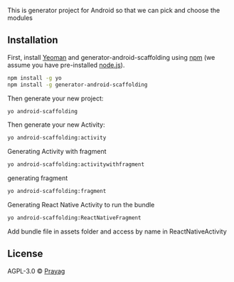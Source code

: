 This is generator project for Android so that we can pick and choose the modules

## Installation

First, install [Yeoman](http://yeoman.io) and generator-android-scaffolding using [npm](https://www.npmjs.com/) (we assume you have pre-installed [node.js](https://nodejs.org/)).

```bash
npm install -g yo
npm install -g generator-android-scaffolding
```

Then generate your new project:

```bash
yo android-scaffolding
```

Then generate your new Activity:

```bash
yo android-scaffolding:activity
```

Generating Activity with fragment

```bash
yo android-scaffolding:activitywithfragment
```

generating fragment

```bash
yo android-scaffolding:fragment
```

Generating React Native Activity to run the bundle

```bash
yo android-scaffolding:ReactNativeFragment
```

Add bundle file in assets folder and access by name in ReactNativeActivity

## License

AGPL-3.0 © [Prayag]()
